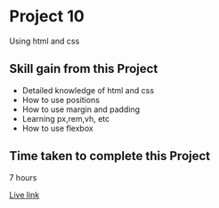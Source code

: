 # Project 10

Using html and css

## Skill gain from this Project

- Detailed knowledge of html and css
- How to use positions
- How to use margin and padding
- Learning px,rem,vh, etc
- How to use flexbox

## Time taken to complete this Project 

 7 hours

 

 
 [Live link](https://taupe-bublanina-fa7558.netlify.app/)
